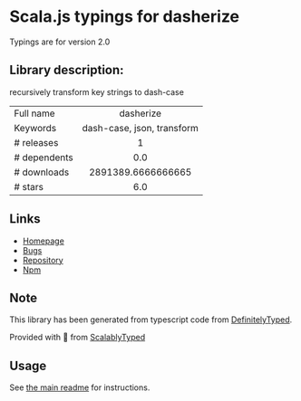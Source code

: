 
# Scala.js typings for dasherize

Typings are for version 2.0

## Library description:
recursively transform key strings to dash-case

|                    |                 |
| ------------------ | :-------------: |
| Full name          | dasherize |
| Keywords           | dash-case, json, transform |
| # releases         | 1 |
| # dependents       | 0.0 |
| # downloads        | 2891389.6666666665 |
| # stars            | 6.0 |

## Links
- [Homepage](https://github.com/shahata/dasherize)
- [Bugs](https://github.com/shahata/dasherize/issues)
- [Repository](https://github.com/shahata/dasherize)
- [Npm](https://www.npmjs.com/package/dasherize)
    


## Note
This library has been generated from typescript code from [DefinitelyTyped](https://definitelytyped.org).

Provided with :purple_heart: from [ScalablyTyped](https://github.com/oyvindberg/ScalablyTyped)

## Usage
See [the main readme](../../readme.md) for instructions.


